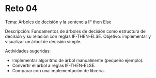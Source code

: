 # Reto 04

Tema: Árboles de decisión y la sentencia IF then Else

Descripción: Fundamentos de árboles de decisión como estructura de decisión y su relación con reglas IF-THEN-ELSE. Objetivo: implementar y visualizar un árbol de decisión simple.

Actividades sugeridas:
- Implementar algoritmo de árbol manualmente (pequeño ejemplo).
- Convertir el árbol a reglas IF-THEN-ELSE.
- Comparar con una implementación de librería.

